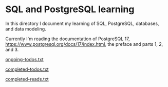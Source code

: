 # SQL and PostgreSQL learning

In this directory I document my learning of SQL, PostgreSQL, databases, and data modeling.

Currently I'm reading the documentation of PostgreSQL 17, https://www.postgresql.org/docs/17/index.html, the preface and parts 1, 2, and 3.

[ongoing-todos.txt](ongoing-todos.txt)

[completed-todos.txt](completed-todos.txt)

[completed-reads.txt](completed-reads.txt)
